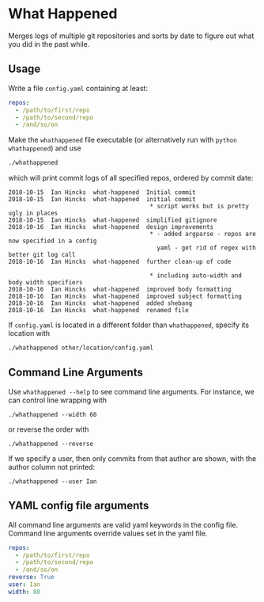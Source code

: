# What Happened

Merges logs of multiple git repositories and sorts by date to figure out what you did in the past while.

## Usage

Write a file `config.yaml` containing at least:
```yaml
repos:
  - /path/to/first/repo
  - /path/to/second/repo
  - /and/so/on
```

Make the `whathappened` file executable (or alternatively run with `python whathappened`) and use
```bash
./whathappened
```

which will print commit logs of all specified repos, ordered by commit date:

```
2018-10-15  Ian Hincks  what-happened  Initial commit
2018-10-15  Ian Hincks  what-happened  initial commit
                                        * script works but is pretty ugly in places
2018-10-15  Ian Hincks  what-happened  simplified gitignore
2018-10-16  Ian Hincks  what-happened  design improvements
                                        * - added argparse - repos are now specified in a config
                                          yaml - get rid of regex with better git log call
2018-10-16  Ian Hincks  what-happened  further clean-up of code

                                        * including auto-width and body width specifiers
2018-10-16  Ian Hincks  what-happened  improved body formatting
2018-10-16  Ian Hincks  what-happened  improved subject formatting
2018-10-16  Ian Hincks  what-happened  added shebang
2018-10-16  Ian Hincks  what-happened  renamed file
```

If `config.yaml` is located in a different folder than `whathappened`, specify its location with 
```bash
./whathappened other/location/config.yaml
```

## Command Line Arguments

Use `whathappened --help` to see command line arguments.
For instance, we can control line wrapping with

```
./whathappened --width 60
```

or reverse the order with 

```
./whathappened --reverse
```

If we specify a user, then only commits from that author are shown, with the author column not printed:

```
./whathappened --user Ian
```

## YAML config file arguments

All command line arguments are valid yaml keywords in the config file. 
Command line arguments override values set in the yaml file.

```yaml
repos:
  - /path/to/first/repo
  - /path/to/second/repo
  - /and/so/on
reverse: True
user: Ian
width: 88
```
